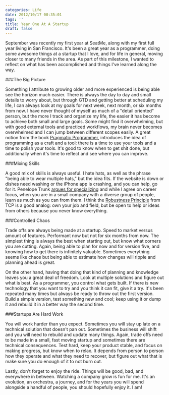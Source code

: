 ```yaml
---
categories: Life
date: 2012/10/17 00:35:01
tags: ''
title: Year One At A Startup
draft: false
---
```


September was recently my first year at SeatMe, along with my first full year
living in San Francisco. It's been a great year as a programmer, doing some
awesome things at a startup that I love, and for life in general, moving closer
to many friends in the area. As part of this milestone, I wanted to reflect on
what has been accomplished and things I've learned along the way.

###The Big Picture

Something I attribute to growing older and more experienced is being able see
the horizon much easier. There is always the day to day and small details to
worry about, but through GTD and getting better at scheduling my life, I can
always look at my goals for next week, next month, or six months from now.
I have never thought of myself as much of a "detail oriented" person, but the
more I track and organize my life, the easier it has become to achieve both
small and large goals. Some might find it overwhelming, but with good external
tools and practiced workflows, my brain never becomes overwhelmed and I can jump
between different scopes easily. A great notion from the book [Pragmatic
Programmer](http://pragprog.com/the-pragmatic-programmer), introduces the idea
of programming as a craft and a tool: there is a time to use your tools and
a time to polish your tools. It's good to know when to get shit done, but
additionally when it's time to reflect and see where you can improve.

###Mixing Skills

A good mix of skills is always useful. I hate hats, as well as the phrase "being
able to wear multiple hats," but the idea fits. If the website is down or dishes
need washing or the iPhone app is crashing, and you can help, go for it.
Penelope Trunk [argues for
specializing](http://blog.penelopetrunk.com/2012/05/28/5-reasons-you-should-specialize-right-now/)
and while I agree on career focus, when you are in a small company with
a diverse group of people, learn as much as you can from them.  I think the
[Robustness Principle](http://en.wikipedia.org/wiki/Robustness_principle) from
TCP is a good analog: own your job and field, but be open to help or ideas from
others because you never know everything.

###Controlled Chaos

Trade offs are always being made at a startup. Speed to market versus amount of
features. Performant now but not for six months from now. The simplest thing is
always the best when starting out, but know what corners you are cutting. Again,
being able to plan for now and for version five, and knowing how to get there is
infinitely valuable. Sometimes everything seems like chaos but being able to
estimate how changes will ripple and planning ahead is great.

On the other hand, having that doing that kind of planning and knowledge leaves
you a great deal of freedom. Look at multiple solutions and figure out what is
best. As a programmer, you control what gets built. If there is new technology
that you want to try and you think it can fit, give it a try. It's been repeated
many times but always be ready to throw out the first version. Build a simple
version, test something new and cool; keep using it or dump it and rebuild it in
a better way the second time.

###Startups Are Hard Work

You will work harder than you expect. Sometimes you will stay up late on
a technical solution that doesn't pan out. Sometimes the business will shift and
you will need to rebuild and update many things. Again, trade offs need to be
made in a small, fast moving startup and sometimes there are technical
consequences. Test hard, keep your product stable, and focus on making progress,
but know when to relax. It depends from person to person how they operate and
what they need to recover, but figure out what that is make sure you do enough
of it to not burn out.

Lastly, don't forget to enjoy the ride. Things will be good, bad, and everywhere
in between. Watching a company grow is fun for me. It's an evolution, an
orchestra, a journey, and for the years you will spend alongside a handful of
people, you should hopefully enjoy it.  I am!
    
